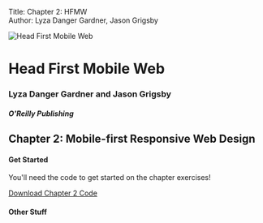 Title: Chapter 2: HFMW  
Author: Lyza Danger Gardner, Jason Grigsby  

![Head First Mobile Web](../images/hfmw-cover.jpg)
# Head First Mobile Web
### Lyza Danger Gardner and Jason Grigsby
##### O'Reilly Publishing

## Chapter 2: Mobile-first Responsive Web Design

#### Get Started
You'll need the code to get started on the chapter exercises!

[Download Chapter 2 Code](chapter2.zip "download")

#### Other Stuff